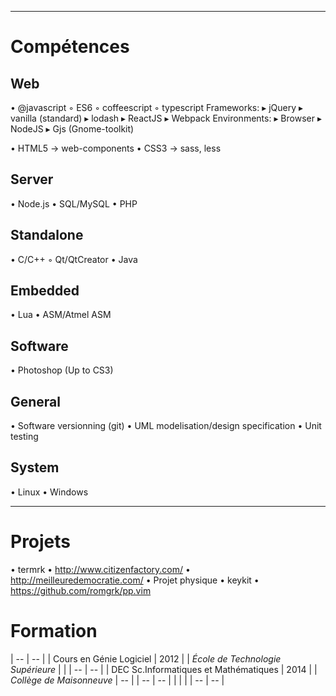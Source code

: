 
--------------------------------------

# Compétences

## Web
 • @javascript 
    ◦ ES6
    ◦ coffeescript
    ◦ typescript
    Frameworks:
       ▸ jQuery
       ▸ vanilla (standard)
       ▸ lodash
       ▸ ReactJS
       ▸ Webpack
    Environments:
       ▸ Browser
       ▸ NodeJS
       ▸ Gjs (Gnome-toolkit)

 • HTML5 → web-components
 • CSS3  → sass, less
 
## Server
 • Node.js
 • SQL/MySQL
 • PHP

## Standalone
 • C/C++
   ◦ Qt/QtCreator
 • Java
 
## Embedded
 • Lua
 • ASM/Atmel ASM

## Software 
 • Photoshop (Up to CS3)
    
## General
 • Software versionning (git)
 • UML modelisation/design specification
 • Unit testing

## System
 • Linux
 • Windows

--------------------------------------

# Projets

 • termrk
 • http://www.citizenfactory.com/
 • http://meilleuredemocratie.com/
 • Projet physique
 • keykit
 • https://github.com/romgrk/pp.vim
 

# Formation 

| --                                    | --   |
| Cours en Génie Logiciel               | 2012 |
| _École de Technologie Supérieure_     |      |
| --                                    | --   |
| DEC Sc.Informatiques et Mathématiques | 2014 |
| _Collège de Maisonneuve_              | --   |
| --                                    | --   |
|                                       |      |
| --                                    | --   |
